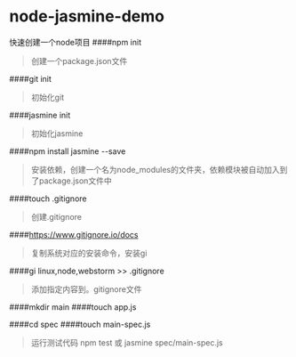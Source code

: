 # node-jasmine-demo
快速创建一个node项目
####npm init
>创建一个package.json文件

####git init
>初始化git

####jasmine init
>初始化jasmine

####npm install jasmine --save
>安装依赖，创建一个名为node_modules的文件夹，依赖模块被自动加入到了package.json文件中

####touch .gitignore
>创建.gitignore

####https://www.gitignore.io/docs
>复制系统对应的安装命令，安装gi

####gi linux,node,webstorm >> .gitignore
>添加指定内容到。gitignore文件

####mkdir main
####touch app.js

####cd spec
####touch main-spec.js

>运行测试代码
>npm test
>或 jasmine spec/main-spec.js

